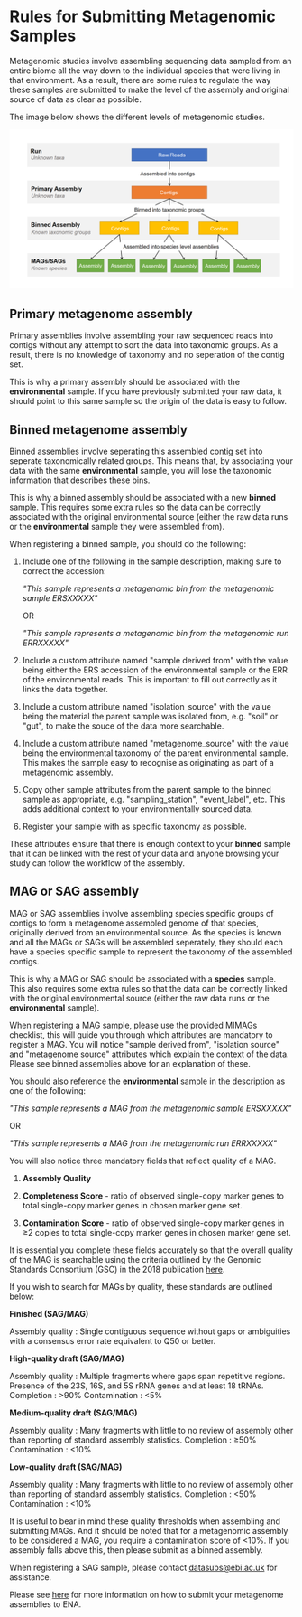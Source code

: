 # Rules for Submitting Metagenomic Samples

Metagenomic studies involve assembling sequencing data sampled from an entire biome all the way down to the individual species that were living in that environment. As a result, there are some rules to regulate the way these samples are submitted to make the level of the assembly and original source of data as clear as possible.

The image below shows the different levels of metagenomic studies.

![Metagenome assembly levels](images/metagenomes.png)

## Primary metagenome assembly

Primary assemblies involve assembling your raw sequenced reads into contigs without any attempt to sort the data into taxonomic groups. As a result, there is no knowledge of taxonomy and no seperation of the contig set.

This is why a primary assembly should be associated with the **environmental** sample. If you have previously submitted your raw data, it should point to this same sample so the origin of the data is easy to follow.

## Binned metagenome assembly

Binned assemblies involve seperating this assembled contig set into seperate taxonomically related groups.
This means that, by associating your data with the same **environmental** sample, you will lose the  taxonomic information that describes these bins.

This is why a binned assembly should be associated with a new **binned** sample. This requires some extra rules so the data can be correctly associated with the original environmental source (either the raw data runs or the **environmental** sample they were assembled from).

When registering a binned sample, you should do the following:

1. Include one of the following in the sample description, making sure to correct the accession:

    *"This sample represents a metagenomic bin from the metagenomic sample ERSXXXXX"*

    OR

    *"This sample represents a metagenomic bin from the metagenomic run ERRXXXXX"*

2. Include a custom attribute named "sample derived from" with the value being either the ERS accession of the environmental sample or the ERR of the environmental reads. This is important to fill out correctly as it links the data together.

3. Include a custom attribute named "isolation_source" with the value being the material the parent sample was isolated from, e.g. "soil" or "gut", to make the souce of the data more searchable.

4. Include a custom attribute named "metagenome_source" with the value being the environmental taxonomy of the parent environmental sample. This makes the sample easy to recognise as originating as part of a metagenomic assembly.

4. Copy other sample attributes from the parent sample to the binned sample as appropriate, e.g. "sampling_station", "event_label", etc. This adds additional context to your environmentally sourced data.

5. Register your sample with as specific taxonomy as possible.

These attributes ensure that there is enough context to your **binned** sample that it can be linked with the rest of your data and anyone browsing your study can follow the workflow of the assembly.

## MAG or SAG assembly

MAG or SAG assemblies involve assembling species specific groups of contigs to form a metagenome assembled genome of that species, originally derived from an environmental source. As the species is known and all the MAGs or SAGs will be assembled seperately, they should each have a species specific sample to represent the taxonomy of the assembled contigs.

This is why a MAG or SAG should be associated with a **species** sample. This also requires some extra rules so that the data can be correctly linked with the original environmental source (either the raw data runs or the **environmental** sample).

When registering a MAG sample, please use the provided MIMAGs checklist, this will guide you through which attributes are mandatory to register a MAG.
You will notice "sample derived from", "isolation source" and "metagenome source" attributes which explain the context of the data. Please see binned assemblies above for an explanation of these.

You should also reference the **environmental** sample in the description as one of the following:

*"This sample represents a MAG from the metagenomic sample ERSXXXXX"*

OR 

*"This sample represents a MAG from the metagenomic run ERRXXXXX"*


You will also notice three mandatory fields that reflect quality of a MAG.

1. **Assembly Quality**

2. **Completeness Score** - ratio of observed single-copy marker genes to total single-copy marker genes 
in chosen marker gene set.

3. **Contamination Score** - ratio of observed single-copy marker genes in ≥2 copies to total single-copy 
marker genes in chosen marker gene set.

It is essential you complete these fields accurately so that the overall quality of the MAG is searchable using the criteria outlined by the Genomic Standards Consortium (GSC) in the 2018 publication [here](https://www.nature.com/articles/nbt.3893#t1 ).

If you wish to search for MAGs by quality, these standards are outlined below:


**Finished (SAG/MAG)**

Assembly quality : Single contiguous sequence without gaps or ambiguities with a consensus error rate equivalent to Q50 or better.


**High-quality draft (SAG/MAG)**

Assembly quality : Multiple fragments where gaps span repetitive regions. Presence of the 23S, 16S, and 5S rRNA genes and at least 18 tRNAs.
Completion : >90%
Contamination : <5%


**Medium-quality draft (SAG/MAG)**

Assembly quality : Many fragments with little to no review of assembly other than reporting of standard assembly statistics.
Completion : ≥50%
Contamination : <10%


**Low-quality draft (SAG/MAG)**

Assembly quality : Many fragments with little to no review of assembly other than reporting of standard assembly statistics.
Completion : <50%
Contamination : <10%


It is useful to bear in mind these quality thresholds when assembling and submitting MAGs. And it should be noted that for a metagenomic assembly to be considered a MAG, you require a contamination score of <10%. If you assembly falls above this, then please submit as a binned assembly.


When registering a SAG sample, please contact datasubs@ebi.ac.uk for assistance.

Please see [here](cli_07.html) for more information on how to submit your metagenome assemblies to ENA.





